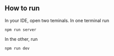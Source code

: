 ## How to run
In your IDE, open two teminals. In one terminal run
```
npm run server
```
In the other, run
```
npm run dev
```
